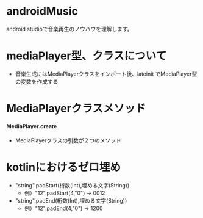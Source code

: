 # androidMusic
android studioで音楽再生のノウハウを理解します。

# mediaPlayer型、クラスについて
- 音楽生成にはMediaPlayerクラスをインポート後、lateinit でMediaPlayer型の変数を作成する

# MediaPlayerクラスメソッド
#### MediaPlayer.create
- MediaPlayerクラスの引数が２つのメソッド

# kotlinにおけるゼロ埋め
- "string".padStart(桁数(Int),埋める文字(String))
  - 例）"12".padStart(4,"0") -> 0012
- "string".padEnd(桁数(Int),埋める文字(String))
  - 例）"12".padEnd(4,"0") -> 1200
